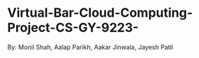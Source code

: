 # Virtual-Bar-Cloud-Computing-Project-CS-GY-9223-
By:
Monil Shah, 
Aalap Parikh, 
Aakar Jinwala, 
Jayesh Patil
